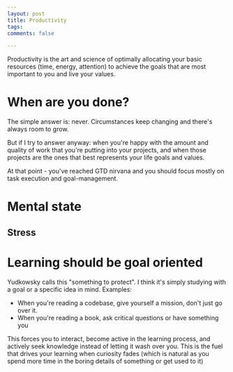 ```yaml
---
layout: post
title: Productivity
tags:
comments: false

---
```


Productivity is the art and science of optimally allocating your basic resources (time, energy, attention) to achieve the goals that are most important to you and live your values.

# When are you done?

The simple answer is: never. Circumstances keep changing and there's always room to grow.

But if I try to answer anyway: when you're happy with the amount and quality of work that you're putting into your projects, and when those projects are the ones that best represents your life goals and values.

At that point - you've reached GTD nirvana and you should focus mostly on task execution and goal-management. 

# Mental state

## Stress



# Learning should be goal oriented

Yudkowsky calls this "something to protect". I think it's simply studying with a goal or a specific idea in mind. Examples:

- When you're reading a codebase, give yourself a mission, don't just go over it.
- When you're reading a book, ask critical questions or have something you

This forces you to interact, become active in the learning process, and actively seek knowledge instead of letting it wash over you. This is the fuel that drives your learning when curiosity fades (which is natural as you spend more time in the boring details of something or get used to it)



 